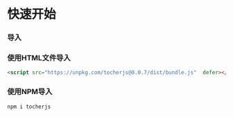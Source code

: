 
# 快速开始


### 导入


### 使用HTML文件导入
```html
<script src="https://unpkg.com/tocherjs@0.0.7/dist/bundle.js"  defer></script>
```

### 使用NPM导入

```cmd
npm i tocherjs
```